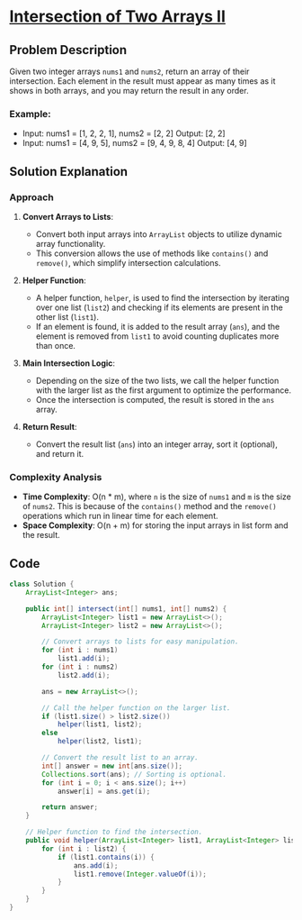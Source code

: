 # [Intersection of Two Arrays II](https://leetcode.com/problems/intersection-of-two-arrays-ii/description/?envType=daily-question&envId=2024-07-02350)

## Problem Description
Given two integer arrays `nums1` and `nums2`, return an array of their intersection. Each element in the result must appear as many times as it shows in both arrays, and you may return the result in any order.

### Example:
- Input: nums1 = [1, 2, 2, 1], nums2 = [2, 2]
  Output: [2, 2]
- Input: nums1 = [4, 9, 5], nums2 = [9, 4, 9, 8, 4]
  Output: [4, 9]

## Solution Explanation

### Approach
1. **Convert Arrays to Lists**:
   - Convert both input arrays into `ArrayList` objects to utilize dynamic array functionality.
   - This conversion allows the use of methods like `contains()` and `remove()`, which simplify intersection calculations.

2. **Helper Function**:
   - A helper function, `helper`, is used to find the intersection by iterating over one list (`list2`) and checking if its elements are present in the other list (`list1`).
   - If an element is found, it is added to the result array (`ans`), and the element is removed from `list1` to avoid counting duplicates more than once.

3. **Main Intersection Logic**:
   - Depending on the size of the two lists, we call the helper function with the larger list as the first argument to optimize the performance.
   - Once the intersection is computed, the result is stored in the `ans` array.

4. **Return Result**:
   - Convert the result list (`ans`) into an integer array, sort it (optional), and return it.

### Complexity Analysis
- **Time Complexity**: O(n * m), where `n` is the size of `nums1` and `m` is the size of `nums2`. This is because of the `contains()` method and the `remove()` operations which run in linear time for each element.
- **Space Complexity**: O(n + m) for storing the input arrays in list form and the result.

## Code
```java
class Solution {
    ArrayList<Integer> ans;

    public int[] intersect(int[] nums1, int[] nums2) {
        ArrayList<Integer> list1 = new ArrayList<>();
        ArrayList<Integer> list2 = new ArrayList<>();

        // Convert arrays to lists for easy manipulation.
        for (int i : nums1)
            list1.add(i);
        for (int i : nums2)
            list2.add(i);

        ans = new ArrayList<>();

        // Call the helper function on the larger list.
        if (list1.size() > list2.size())
            helper(list1, list2);
        else
            helper(list2, list1);

        // Convert the result list to an array.
        int[] answer = new int[ans.size()];
        Collections.sort(ans); // Sorting is optional.
        for (int i = 0; i < ans.size(); i++)
            answer[i] = ans.get(i);

        return answer;
    }

    // Helper function to find the intersection.
    public void helper(ArrayList<Integer> list1, ArrayList<Integer> list2) {
        for (int i : list2) {
            if (list1.contains(i)) {
                ans.add(i);
                list1.remove(Integer.valueOf(i));
            }
        }
    }
}
